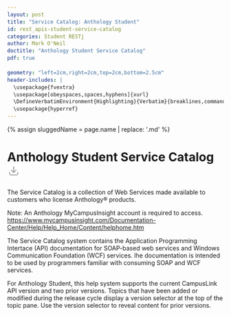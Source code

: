 ```yaml
---
layout: post
title: "Service Catalog: Anthology Student"
id: rest_apis-student-service-catalog
categories: Student RESTj
author: Mark O'Neil
doctitle: "Anthology Student Service Catalog"
pdf: true

geometry: "left=2cm,right=2cm,top=2cm,bottom=2.5cm"
header-includes: |
  \usepackage{fvextra}
  \usepackage[obeyspaces,spaces,hyphens]{xurl}
  \DefineVerbatimEnvironment{Highlighting}{Verbatim}{breaklines,commandchars=\\\{\}}
  \usepackage{hyperref}
---
```



{% assign sluggedName = page.name | replace: '.md' %}
# Anthology Student Service Catalog <a href="/assets/pdfs{{page.dir}}{{sluggedName}}.pdf" target="_blank"><img class="download-button" src="/assets/img/download.png" height="30px"></a> 
The Service Catalog is a collection of Web Services made available to customers who license Anthology&reg; products.

Note: An Anthology MyCampusInsight account is required to access. https://www.mycampusinsight.com/Documentation-Center/Help/Help_Home/Content/helphome.htm

The Service Catalog system contains the Application Programming Intertace (API) documentation for SOAP-based web services and Windows Communication Foundation
(WCF) services. Ihe documentation is intended to be used by programmers familiar with consuming SOAP and WCF services.

For Anthology Student, this help system supports the current CampusLink API version and two prior versions. Topics that have been added or modified during the release cycle display a version selector at the top of the topic pane. Use the version selector to reveal content for prior versions.

